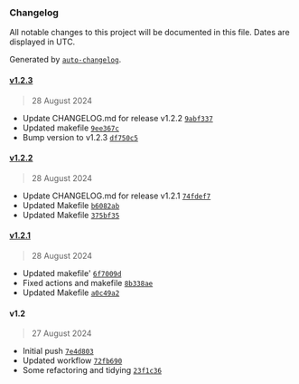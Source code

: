 ### Changelog

All notable changes to this project will be documented in this file. Dates are displayed in UTC.

Generated by [`auto-changelog`](https://github.com/CookPete/auto-changelog).

#### [v1.2.3](https://github.com/jamtur01/Weather.spoon/compare/v1.2.2...v1.2.3)

> 28 August 2024

- Update CHANGELOG.md for release v1.2.2 [`9abf337`](https://github.com/jamtur01/Weather.spoon/commit/9abf3371b7c18ae1680b10967f9729b73853da38)
- Updated makefile [`9ee367c`](https://github.com/jamtur01/Weather.spoon/commit/9ee367cbcc9b0238a95ad659b26655d07aa22dcd)
- Bump version to v1.2.3 [`df750c5`](https://github.com/jamtur01/Weather.spoon/commit/df750c52e32a45b15279d43dfc9ab8dc5c04f694)

#### [v1.2.2](https://github.com/jamtur01/Weather.spoon/compare/v1.2.1...v1.2.2)

> 28 August 2024

- Update CHANGELOG.md for release v1.2.1 [`74fdef7`](https://github.com/jamtur01/Weather.spoon/commit/74fdef73a8c08d974f57844a418a2ba11c3db4c3)
- Updated Makefile [`b6082ab`](https://github.com/jamtur01/Weather.spoon/commit/b6082ab925d0ce8eeb5864e8ab5fa888aa2d1302)
- Updated Makefile [`375bf35`](https://github.com/jamtur01/Weather.spoon/commit/375bf35dd662de0e59847499004a296faf229061)

#### [v1.2.1](https://github.com/jamtur01/Weather.spoon/compare/v1.2...v1.2.1)

> 28 August 2024

- Updated makefile' [`6f7009d`](https://github.com/jamtur01/Weather.spoon/commit/6f7009d110ac6618f842178b1c5e1e8bb915fea2)
- Fixed actions and makefile [`8b338ae`](https://github.com/jamtur01/Weather.spoon/commit/8b338ae0b1cb21b575b2633e2ca890d768d82761)
- Updated Makefile [`a0c49a2`](https://github.com/jamtur01/Weather.spoon/commit/a0c49a214735f77629101c1505aeadff4dd30ae0)

#### v1.2

> 27 August 2024

- Initial push [`7e4d803`](https://github.com/jamtur01/Weather.spoon/commit/7e4d803539899019ebad7806ca87de9e73ccf4fe)
- Updated workflow [`72fb690`](https://github.com/jamtur01/Weather.spoon/commit/72fb690749b1097269bffb41271e4c801eb5a9e9)
- Some refactoring and tidying [`23f1c36`](https://github.com/jamtur01/Weather.spoon/commit/23f1c360d68f740ba385d0e38c6399d982cf06b3)
